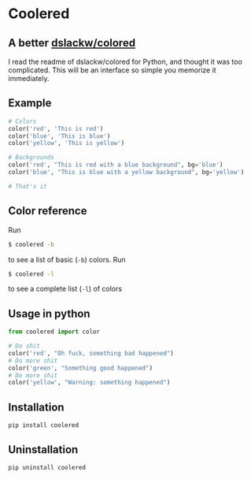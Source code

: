 # Coolered
## A better [dslackw/colored](https://github.com/dslackw/colored)
I read the readme of dslackw/colored for Python, and thought it was too complicated. This will be an interface so simple you memorize it immediately.

## Example
```python
# Colors
color('red', 'This is red')
color('blue', 'This is blue')
color('yellow', 'This is yellow')

# Backgrounds
color('red', "This is red with a blue background", bg='blue')
color('blue', "This is blue with a yellow background", bg='yellow')

# That's it
```

## Color reference
Run
```bash
$ coolered -b
```
to see a list of basic (`-b`) colors. Run
```bash
$ coolered -l
```
to see a complete list (`-l`) of colors

## Usage in python
```python
from coolered import color

# Do shit
color('red', "Oh fuck, something bad happened")
# Do more shit
color('green', "Something good happened")
# Do more shit
color('yellow', "Warning: something happened")
```

## Installation
```
pip install coolered
```
## Uninstallation
```
pip uninstall coolered
```
